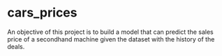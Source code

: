 # cars_prices
An objective of this project is to build a model that can predict the sales price of a secondhand machine given the dataset with the history of the deals.
